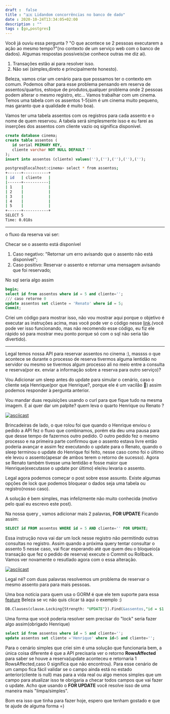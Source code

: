 ```yaml
---
draft :  false
title : "🇧🇷 Lidandom concorrências no banco de dado"
date : 2020-10-24T13:34:05+02:00
description : ""
tags : [go,postgres]
---
```


Você já ouviu essa pergunta ? "O que acontece se 2 pessoas executarem a ação ao mesmo tempo?"(no contexto de um serviço web com o banco de dados). Algumas respostas possíveis(se conhece outras me diz ai).

1. Transações estão ai para resolver isso.
2. Não sei (simples,direto e principalmente honesto).

Beleza, vamos criar um cenário para que possamos ter o contexto em comum. Podemos olhar para esse problema pensando em reserva de assentos/quartos, estoque de produtos,qualquer problema onde 2 pessoas podem alterar o mesmo registro, etc...
Vamos trabalhar com um cinema. Temos uma tabela com os assentos 1-5(sim é um cinema muito pequeno, mas garanto que a qualidade é muito boa).

Vamos ter uma tabela assentos com os registros para cada assento e o nome de quem reservou. A tabela será simplesmente isso e eu farei as inserções dos assentos com cliente vazio oq significa disponível.

```sql
create database cinema;
create table assentos ( 
   id serial PRIMARY KEY, 
   cliente varchar NOT NULL DEFAULT '' 
);
insert into assentos (cliente) values(''),(''),(''),(''),('');
```

```bash
postgres@localhost:cinema> select * from assentos;                                              
+------+-----------+
| id   | cliente   |
|------+-----------|
| 1    |           |
| 2    |           |
| 3    |           |
| 4    |           |
| 5    |           |
+------+-----------+
SELECT 5
Time: 0.018s
```

---

o fluxo da reserva vai ser:

Checar se o assento está disponível

1. Caso negativo: "Retornar um erro avisando que o assento não está disponível";
2. Caso positivo: Reservar o assento e retornar uma mensagem avisando que foi reservado;

No sql seria algo assim

```sql
begin;
select id from assentos where id = 5 and cliente='';
/// caso retorne 0
update assentos set cliente = 'Renato' where id = 5;
Commit;
```

Criei um código para mostrar isso, não vou mostrar aqui porque o objetivo é executar as instruções acima, mas você pode ver o código nesse [link](https://gist.github.com/renatosuero/1cc0a031c485542d41276cd718382eaa).(você pode ver isso funcionando, mas não recomendo esse código, eu fiz ele rápido só para mostrar meu ponto porque só com o sql não seria tão divertido).

---

Legal temos nossa API para reservar assentos no cinema :), massss o que acontece se durante o processo de reserva tivermos alguma lentidão no servidor ou mesmo se tivermos algum processo ali no meio entre a consulta e reserva(por ex. enviar a informação sobre a reserva para outro serviço)?

Vou Adicionar um sleep antes do update para simular o cenário, caso o cliente seja Henrique(por que Henrique?, porque ele é um vacilão 🙂) assim podemos responder à pergunta anterior. 

Vou mandar duas requisições usando o curl para que fique tudo na mesma imagem. E ai quer dar um palpite? quem leva o quarto Henrique ou Renato ?

[![asciicast](https://asciinema.org/a/367353.svg)](https://asciinema.org/a/367353)

Brincadeiras de lado, o que rolou foi que quando o Henrique enviou o pedido a API fez o fluxo que combinamos, porém ela deu uma pausa para que desse tempo de fazermos outro pedido.
O outro pedido fez o mesmo processo e na primeira parte confirmou que o assento estava livre então poderia avançar e assim fez executando o update para o Renato, quando o sleep terminou o update do Henrique foi feito, nesse caso como foi o último ele levou o assento(apesar de ambos terem o retorno de sucesso). Agora se Renato também tivesse uma lentidão e fosse maior que Henrique(executasse o update por último) ele/eu levaria o assento.  

Legal agora podemos começar o post sobre esse assunto. Existe algumas opções de lock que podemos bloquear o dados seja uma tabela ou registro(nosso caso).

A solução é bem simples, mas infelizmente não muito conhecida (motivo pelo qual eu escrevo este post).

Na nossa query , vamos adicionar mais 2 palavras, **FOR UPDATE** Ficando assim:

```sql
SELECT id FROM assentos WHERE id = 5 AND cliente='' FOR UPDATE;
```

 Essa instrução nova vai dar um lock nesse registro não permitindo outras consultas no registro. Assim quando a próxima query tentar consultar o assento 5 nesse caso, vai ficar esperando até que quem deu o bloqueio(a transação que fez o pedido de reserva) execute o Commit ou Rollback.
 Vamos ver novamente o resutlado agora com o essa alteração.

[![asciicast](https://asciinema.org/a/367354.svg)](https://asciinema.org/a/367354)

Legal né? com duas palavras resolvemos um problema de reservar o mesmo assento para para mais pessoas.

Uma boa notícia para quem usa o GORM é que ele tem suporte para essa [feature](https://gorm.io/docs/advanced_query.html#Locking-FOR-UPDATE)
Beleza se vc não quis clicar tá aqui o exemplo :) 

```sql
DB.Clauses(clause.Locking{Strength: "UPDATE"}).Find(&assentos,"id = $1 and cliente =''",id)
```

Uma forma que você poderia resolver sem precisar do "lock" seria fazer algo assim(obrigado Henrique)

```sql
select id from assentos where id = 5 and cliente='';
update assentos set cliente ='Henrique' where id=5 and cliente='';
```

Para o cenário simples que criei sim é uma solução que funcionaria bem, a única coisa diferente é que a API precisaria ver o retorno **RowsAffected** para saber se houve a reserva(update aconteceu e retornaria 1 RowsAffected,caso 0 significa que não encontrou). Para esse cenário de um campo fica fácil validar se o campo ainda está no estado anterior(cliente is null) mas para a vida real ou algo menos simples que um campo para atualizar isso te obrigaria a checar todos campos que vai fazer o update. Acho que usando o **FOR UPDATE** você resolve isso de uma maneira mais "limpa/simples".

Bom era isso que tinha para fazer hoje, espero que tenham gostado e que te ajude de alguma forma =)
